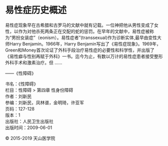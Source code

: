 # 易性症历史概述

易性症现象早在古希腊和古罗马的文献中就有记载。一位神把他从男性变成了女性，以作为对他杀死两条正在交配的蛇的惩罚。在早年的文献中，易性症被称为“男扮女装症”（eonism）。易性症者”(transsexual)作为诊断实体,最早由变性大师Harry Benjamin。1966年，Harry Benjamin写出了《易性症现象》。1969年，Green和Money首次论证了外科手段治疗易性症的必要性和科学性，并出版了《易性癖与性别再赋于外科》一书。迄今为止，有数以万计的易性症患者接受整形外科手术和激素治疗。但 ......

——《性障碍》

书名：《性障碍》  
栏目：性障碍 > 第四章 性身份障碍  
作者：刘新民  
参编：刘新民，凤林谱，金明琦，许亚军  
页码：127-128  
版本：1  
出版社：人民卫生出版社  
出版时间：2009-06-01  

© 2015-2019 天山医学院
<!-- tcd_original_link https://www.tsu.tw/xiyi/275126.html -->
